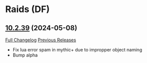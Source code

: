 # <DBM RV Mod> Raids (DF)

## [10.2.39](https://github.com/DeadlyBossMods/DeadlyBossMods/tree/10.2.39) (2024-05-08)
[Full Changelog](https://github.com/DeadlyBossMods/DeadlyBossMods/compare/10.2.38...10.2.39) [Previous Releases](https://github.com/DeadlyBossMods/DeadlyBossMods/releases)

- Fix lua error spam in mythic+ due to impropper object naming  
- Bump alpha  
